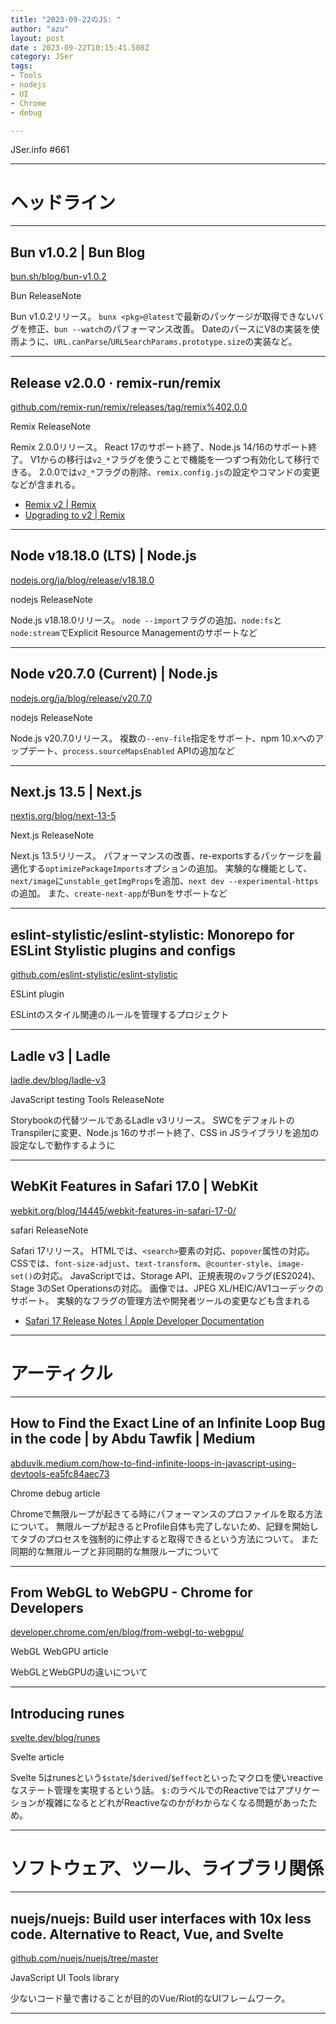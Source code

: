 ```yaml
---
title: "2023-09-22のJS: "
author: "azu"
layout: post
date : 2023-09-22T10:15:41.508Z
category: JSer
tags:
- Tools
- nodejs
- UI
- Chrome
- debug

---
```


JSer.info #661

----

<h1 class="site-genre">ヘッドライン</h1>

----

## Bun v1.0.2 | Bun Blog
[bun.sh/blog/bun-v1.0.2](https://bun.sh/blog/bun-v1.0.2 "Bun v1.0.2 | Bun Blog")
<p class="jser-tags jser-tag-icon"><span class="jser-tag">Bun</span> <span class="jser-tag">ReleaseNote</span></p>

Bun v1.0.2リリース。
`bunx <pkg>@latest`で最新のパッケージが取得できないバグを修正、`bun --watch`のパフォーマンス改善。
DateのパースにV8の実装を使雨ように、`URL.canParse`/`URLSearchParams.prototype.size`の実装など。


----

## Release v2.0.0 · remix-run/remix
[github.com/remix-run/remix/releases/tag/remix%402.0.0](https://github.com/remix-run/remix/releases/tag/remix%402.0.0 "Release v2.0.0 · remix-run/remix")
<p class="jser-tags jser-tag-icon"><span class="jser-tag">Remix</span> <span class="jser-tag">ReleaseNote</span></p>

Remix 2.0.0リリース。
React 17のサポート終了、Node.js 14/16のサポート終了。
V1からの移行は`v2_*`フラグを使うことで機能を一つずつ有効化して移行できる。
2.0.0では`v2_*`フラグの削除、`remix.config.js`の設定やコマンドの変更などが含まれる。

- [Remix v2 | Remix](https://remix.run/blog/remix-v2 "Remix v2 | Remix")
- [Upgrading to v2 | Remix](https://remix.run/docs/en/main/start/v2 "Upgrading to v2 | Remix")

----

## Node v18.18.0 (LTS) | Node.js
[nodejs.org/ja/blog/release/v18.18.0](https://nodejs.org/ja/blog/release/v18.18.0 "Node v18.18.0 (LTS) | Node.js")
<p class="jser-tags jser-tag-icon"><span class="jser-tag">nodejs</span> <span class="jser-tag">ReleaseNote</span></p>

Node.js v18.18.0リリース。
`node --import`フラグの追加、`node:fs`と`node:stream`でExplicit Resource Managementのサポートなど


----

## Node v20.7.0 (Current) | Node.js
[nodejs.org/ja/blog/release/v20.7.0](https://nodejs.org/ja/blog/release/v20.7.0 "Node v20.7.0 (Current) | Node.js")
<p class="jser-tags jser-tag-icon"><span class="jser-tag">nodejs</span> <span class="jser-tag">ReleaseNote</span></p>

Node.js v20.7.0リリース。
複数の`--env-file`指定をサポート、npm 10.xへのアップデート、`process.sourceMapsEnabled` APIの追加など


----

## Next.js 13.5 | Next.js
[nextjs.org/blog/next-13-5](https://nextjs.org/blog/next-13-5 "Next.js 13.5 | Next.js")
<p class="jser-tags jser-tag-icon"><span class="jser-tag">Next.js</span> <span class="jser-tag">ReleaseNote</span></p>

Next.js 13.5リリース。
パフォーマンスの改善、re-exportsするパッケージを最適化する`optimizePackageImports`オプションの追加。
実験的な機能として、`next/image`に`unstable_getImgProps`を追加、`next dev --experimental-https`の追加。
また、`create-next-app`がBunをサポートなど


----

## eslint-stylistic/eslint-stylistic: Monorepo for ESLint Stylistic plugins and configs
[github.com/eslint-stylistic/eslint-stylistic](https://github.com/eslint-stylistic/eslint-stylistic "eslint-stylistic/eslint-stylistic: Monorepo for ESLint Stylistic plugins and configs")
<p class="jser-tags jser-tag-icon"><span class="jser-tag">ESLint</span> <span class="jser-tag">plugin</span></p>

ESLintのスタイル関連のルールを管理するプロジェクト


----

## Ladle v3 | Ladle
[ladle.dev/blog/ladle-v3](https://ladle.dev/blog/ladle-v3 "Ladle v3 | Ladle")
<p class="jser-tags jser-tag-icon"><span class="jser-tag">JavaScript</span> <span class="jser-tag">testing</span> <span class="jser-tag">Tools</span> <span class="jser-tag">ReleaseNote</span></p>

Storybookの代替ツールであるLadle v3リリース。
SWCをデフォルトのTranspilerに変更、Node.js 16のサポート終了、CSS in JSライブラリを追加の設定なしで動作するように


----

## WebKit Features in Safari 17.0 | WebKit
[webkit.org/blog/14445/webkit-features-in-safari-17-0/](https://webkit.org/blog/14445/webkit-features-in-safari-17-0/ "WebKit Features in Safari 17.0 | WebKit")
<p class="jser-tags jser-tag-icon"><span class="jser-tag">safari</span> <span class="jser-tag">ReleaseNote</span></p>

Safari 17リリース。
HTMLでは、`<search>`要素の対応、`popover`属性の対応。
CSSでは、`font-size-adjust`、`text-transform`、`@counter-style`、`image-set()`の対応。
JavaScriptでは、Storage API、正規表現の`v`フラグ(ES2024)、Stage 3のSet Operationsの対応。
画像では、JPEG XL/HEIC/AV1コーデックのサポート。
実験的なフラグの管理方法や開発者ツールの変更なども含まれる

- [Safari 17 Release Notes | Apple Developer Documentation](https://developer.apple.com/documentation/safari-release-notes/safari-17-release-notes "Safari 17 Release Notes | Apple Developer Documentation")

----
<h1 class="site-genre">アーティクル</h1>

----

## How to Find the Exact Line of an Infinite Loop Bug in the code | by Abdu Tawfik | Medium
[abduvik.medium.com/how-to-find-infinite-loops-in-javascript-using-devtools-ea5fc84aec73](https://abduvik.medium.com/how-to-find-infinite-loops-in-javascript-using-devtools-ea5fc84aec73 "How to Find the Exact Line of an Infinite Loop Bug in the code | by Abdu Tawfik | Medium")
<p class="jser-tags jser-tag-icon"><span class="jser-tag">Chrome</span> <span class="jser-tag">debug</span> <span class="jser-tag">article</span></p>

Chromeで無限ループが起きてる時にパフォーマンスのプロファイルを取る方法について。
無限ループが起きるとProfile自体も完了しないため、記録を開始してタブのプロセスを強制的に停止すると取得できるという方法について。
また同期的な無限ループと非同期的な無限ループについて


----

## From WebGL to WebGPU - Chrome for Developers
[developer.chrome.com/en/blog/from-webgl-to-webgpu/](https://developer.chrome.com/en/blog/from-webgl-to-webgpu/ "From WebGL to WebGPU - Chrome for Developers")
<p class="jser-tags jser-tag-icon"><span class="jser-tag">WebGL</span> <span class="jser-tag">WebGPU</span> <span class="jser-tag">article</span></p>

WebGLとWebGPUの違いについて


----

## Introducing runes
[svelte.dev/blog/runes](https://svelte.dev/blog/runes "Introducing runes")
<p class="jser-tags jser-tag-icon"><span class="jser-tag">Svelte</span> <span class="jser-tag">article</span></p>

Svelte 5はrunesという`$state`/`$derived`/`$effect`といったマクロを使いreactiveなステート管理を実現するという話。
`$:`のラベルでのReactiveではアプリケーションが複雑になるとどれがReactiveなのかがわからなくなる問題があったため。


----
<h1 class="site-genre">ソフトウェア、ツール、ライブラリ関係</h1>

----

## nuejs/nuejs: Build user interfaces with 10x less code. Alternative to React, Vue, and Svelte
[github.com/nuejs/nuejs/tree/master](https://github.com/nuejs/nuejs/tree/master "nuejs/nuejs: Build user interfaces with 10x less code. Alternative to React, Vue, and Svelte")
<p class="jser-tags jser-tag-icon"><span class="jser-tag">JavaScript</span> <span class="jser-tag">UI</span> <span class="jser-tag">Tools</span> <span class="jser-tag">library</span></p>

少ないコード量で書けることが目的のVue/Riot的なUIフレームワーク。


----

